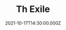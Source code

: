 ---
video:
  type: vimeo
  id: 635556896
speaker:
  permalink: bart-wilkins
  name: Bart Wilkins
title: Th Exile
image: https://i.imgur.com/xWmtVe2.png
date: 2021-10-17T14:30:00.000Z
---